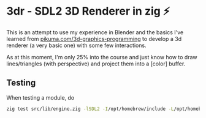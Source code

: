 # 3dr - SDL2 3D Renderer in zig ⚡️

This is an attempt to use my experience in Blender and the basics I've learned from [pikuma.com/3d-graphics-programming](https://pikuma.com/courses/learn-3d-computer-graphics-programming) to develop a 3d renderer (a very basic one) with some few interactions.

As at this moment, I'm only 25% into the course and just know how to draw lines/triangles (with perspective) and project them into a [color] buffer.

## Testing

When testing a module, do

```sh
zig test src/lib/engine.zig -lSDL2 -I/opt/homebrew/include -L/opt/homebrew/lib
```